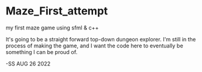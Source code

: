 # Maze_First_attempt

my first maze game using sfml & c++

It's going to be a straight forward top-down dungeon explorer. I'm still in the process of making the game,
and I want the code here to eventually be something I can be proud of.

-SS AUG 26 2022

